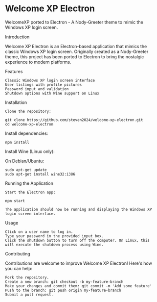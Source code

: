 # Welcome XP Electron

WelcomeXP ported to Electron - A Nody-Greeter theme to mimic the Windows XP login screen.

Introduction

Welcome XP Electron is an Electron-based application that mimics the classic Windows XP login screen. Originally created as a Nody-Greeter theme, this project has been ported to Electron to bring the nostalgic experience to modern platforms.

Features

    Classic Windows XP login screen interface
    User listings with profile pictures
    Password input and validation
    Shutdown options with Wine support on Linux

Installation

    Clone the repository:

    git clone https://github.com/steven2024/welcome-xp-electron.git
    cd welcome-xp-electron

Install dependencies:

    npm install

Install Wine (Linux only):

On Debian/Ubuntu:

    sudo apt-get update
    sudo apt-get install wine32:i386

Running the Application

    Start the Electron app:

    npm start

    The application should now be running and displaying the Windows XP login screen interface.

Usage

    Click on a user name to log in.
    Type your password in the provided input box.
    Click the shutdown button to turn off the computer. On Linux, this will execute the shutdown process using Wine.

Contributing

Contributions are welcome to improve Welcome XP Electron! Here's how you can help:

    Fork the repository.
    Create a new branch: git checkout -b my-feature-branch
    Make your changes and commit them: git commit -m 'Add some feature'
    Push to the branch: git push origin my-feature-branch
    Submit a pull request.

